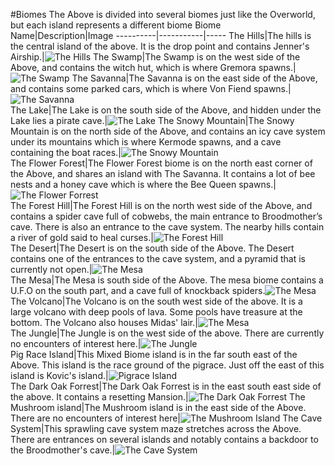 #Biomes
The Above is divided into several biomes just like the Overworld, but each island represents a different biome
Biome Name|Description|Image
----------|-----------|-----
The Hills|The hills is the central island of the above.  It is the drop point and contains Jenner's Airship.|![The Hills](biomes/blimp.png)
The Swamp|The Swamp is on the west side of the Above, and contains the witch hut, which is where Gremora spawns.|![The Swamp](biomes/swamp.png)	
The Savanna|The Savanna is on the east side of the Above, and contains some parked cars, which is where Von Fiend spawns.|![The Savanna](biomes/savanna.png)	
The Lake|The Lake is on the south side of the Above, and hidden under the Lake lies a pirate cave.|![The Lake](biomes/lake.png)	
The Snowy Mountain|The Snowy Mountain is on the north side of the Above, and contains an icy cave system under its mountains which is where Kermode spawns, and a cave containing the boat races.|![The Snowy Mountain](biomes/snow.png)	
The Flower Forest|The Flower Forest biome is on the north east corner of the Above, and shares an island with The Savanna. It contains a lot of bee nests and a honey cave which is where the Bee Queen spawns.|![The Flower Forrest](biomes/flower.png)	
The Forest Hill|The Forest Hill is on the north west side of the Above, and contains a spider cave full of cobwebs, the main entrance to Broodmother’s cave.  There is also an entrance to the cave system. The nearby hills contain a river of gold said to heal curses.|![The Forest Hill](biomes/hill.png)	
The Desert|The Desert is on the south side of the Above. The Desert contains one of the entrances to the cave system, and a pyramid that is currently not open.|![The Mesa](biomes/desert.png)	
The Mesa|The Mesa is south side of the Above. The mesa biome contains a U.F.O on the south part, and a cave full of knockback spiders.![The Mesa](biomes/mesa.png)	
The Volcano|The Volcano is on the south west side of the above.  It is a large volcano with deep pools of lava.  Some pools have treasure at the bottom.  The Volcano also houses Midas' lair.|![The Mesa](biomes/volcano.png)	
The Jungle|The Jungle is on the west side of the above.  There are currently no encounters of interest here.|![The Jungle](biomes/jungle.png)	
Pig Race Island|This Mixed Biome island is in the far south east of the Above. This island is the race ground of the pigrace.  Just off the east of this island is Kovic's island.|![Pigrace Island](biomes/pigrace.png)	
The Dark Oak Forrest|The Dark Oak Forrest is in the east south east side of the above.  It contains a resetting Mansion.|![The Dark Oak Forrest](biomes/oak.png)
The Mushroom island|The Mushroom island is in the east side of the Above.  There are no encounters of interest here|![The Mushroom Island](biomes/mushroom.png)	
The Cave System|This sprawling cave system maze stretches across the Above.  There are entrances on several islands and notably contains a backdoor to the Broodmother's cave.|![The Cave System](biomes/caves.png)	
